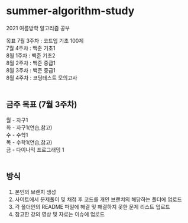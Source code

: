 # summer-algorithm-study
2021 여름방학 알고리즘 공부

목표
7월 3주차 : 코드업 기초 100제<br>
7월 4주차 : 백준 기초1<br>
8월 1주차 : 백준 기초2<br>
8월 2주차 : 백준 중급1<br>
8월 3주차 : 백준 중급1<br>
8월 4주차 : 코딩테스트 모의고사<br>
<br>
## 금주 목표 (7월 3주차)<br>
월 - 자구1<br>
화 - 자구1(연습,참고)<br>
수 - 수학1<br>
목 - 수학1(연습,참고)<br>
금 - 다이나믹 프로그래밍 1<br>
<br>
## 방식
1. 본인의 브랜치 생성<br>
2. 사이트에서 문제풀이 및 채점 후 코드를 개인 브랜치의 해당하는 폴더에 업로드<br>
3. 각 폴더안의 README 파일에 해결 및 해결하지 못한 문제 리스트 업로드
4. 참고한 강의 영상 및 자료는 이슈에 업로드
